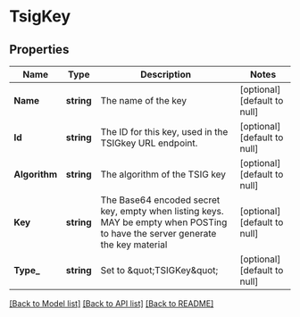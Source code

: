 # TsigKey

## Properties
Name | Type | Description | Notes
------------ | ------------- | ------------- | -------------
**Name** | **string** | The name of the key | [optional] [default to null]
**Id** | **string** | The ID for this key, used in the TSIGkey URL endpoint. | [optional] [default to null]
**Algorithm** | **string** | The algorithm of the TSIG key | [optional] [default to null]
**Key** | **string** | The Base64 encoded secret key, empty when listing keys. MAY be empty when POSTing to have the server generate the key material | [optional] [default to null]
**Type_** | **string** | Set to \&quot;TSIGKey\&quot; | [optional] [default to null]

[[Back to Model list]](../README.md#documentation-for-models) [[Back to API list]](../README.md#documentation-for-api-endpoints) [[Back to README]](../README.md)


